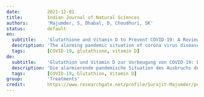 ```yaml
---
date:          2021-12-01
title:         Indian Journal of Natural Sciences
authors:       'Majumder, S, Dhabal, D, Choudhuri, SK'
status:        default
en:
  subtitle:    'Glutathione and Vitamin D to Prevent COVID-19: A Review'
  description: 'The alarming pandemic situation of corona virus disease (COVID-19) outbreak arises due to rapid spread of Novel Corona Virus (SARSCoV-2). Impaired redox homeostasis in association with oxidative stress is found to be important biological processes that may account for increased individual susceptibility to COVID-19 infection. Glutathione (GSH) is one of the main nonprotein antioxidants in the cell which, together with its related enzymes constitute the  glutathione-system. The glutathione system plays an important role in the maintenance of good health and prevention of various diseases. Several approaches have been used to enhance cellular GSH availability. Restricted diet, drug administration and nutritional supplementation shows moderate success. Regular exercise has also evolved as a new approach. Some evidences suggest that GSH and vitamin D supplementation can reduce the risk of COVID-19 infections and deaths. Present review discusses the possible roles of Glutathione and Vitamin D in preventing and reducing the risk of COVID-19 associated acute infections and severity. '
  tags:        [COVID-19, glutathione, vitamin D]
de:
  subtitle:    'Glutathion und Vitamin D zur Vorbeugung von COVID-19: Eine Übersicht'
  description: 'Die alarmierende pandemische Situation des Ausbruchs der Coronavirus-Krankheit (COVID-19) ist auf die rasche Verbreitung des neuartigen Coronavirus (SARSCoV-2) zurückzuführen. Eine gestörte Redox-Homöostase in Verbindung mit oxidativem Stress sind wichtige biologische Prozesse, die für eine erhöhte individuelle Anfälligkeit für eine COVID-19-Infektion verantwortlich sein können. Glutathion (GSH) ist eines der wichtigsten Nicht-Protein-Antioxidantien in der Zelle, das zusammen mit verwandten Enzymen das Glutathion-System bildet. Das Glutathion-System spielt eine wichtige Rolle bei der Aufrechterhaltung der Gesundheit und der Vorbeugung von verschiedenen Krankheiten. Es gibt verschiedene Ansätze zur Verbesserung der zellulären GSH-Verfügbarkeit. Eine eingeschränkte Diät, die Verabreichung von Medikamenten und Nahrungsergänzungsmittel zeigen mäßigen Erfolg. Regelmäßige Bewegung hat sich ebenfalls als neuer Ansatz entwickelt. Es gibt Hinweise darauf, dass eine GSH- und Vitamin-D-Supplementierung das Risiko von COVID-19-Infektionen und Todesfällen verringern kann. In der vorliegenden Übersichtsarbeit wird die mögliche Rolle von Glutathion und Vitamin D bei der Vorbeugung und Verringerung des Risikos von COVID-19-assoziierten akuten Infektionen und deren Schweregrad erörtert. ' 
  tags:        [COVID-19, Glutathion, Vitamin D]
group:         'Treatments'
credit:        https://www.researchgate.net/profile/Surajit-Majumder/publication/357684722_Glutathione_and_Vitamin_D_to_Prevent_COVID-19_A_Review/links/61da9933b8305f7c4b30ff5f/Glutathione-and-Vitamin-D-to-Prevent-COVID-19-A-Review.pdf
---
```

